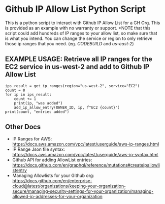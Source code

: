 # Github IP Allow List Python Script 
This is a python script to interact with Github IP Allow List for a GH Org.  This is provided as an example with no warranty or support.
*NOTE that this script could add hundreds of IP ranges to your allow list, so make sure that is what you intend.  You can change the service or region to only retrieve those ip ranges that you need. (eg. *CODEBUILD* and *us-east-2*)

## EXAMPLE USAGE: Retrieve all IP ranges for the EC2 service in us-west-2 and add to Github IP Allow List

```
ips_result = get_ip_ranges(region="us-west-2", service="EC2")
count = 0
for ip in ips_result:
    count += 1
    print(ip, "was added")
    add_ip_allow_entry(OWNER_ID, ip, f"EC2 {count}")
print(count, "entries added")
```

## Other Docs
- IP Ranges for AWS: https://docs.aws.amazon.com/vpc/latest/userguide/aws-ip-ranges.html
- IP Range Json file syntax: https://docs.aws.amazon.com/vpc/latest/userguide/aws-ip-syntax.html
- Github API for adding AllowList entries: https://docs.github.com/en/graphql/reference/mutations#createipallowlistentry
- Managing Allowlists for your Github org: https://docs.github.com/en/enterprise-cloud@latest/organizations/keeping-your-organization-secure/managing-security-settings-for-your-organization/managing-allowed-ip-addresses-for-your-organization
